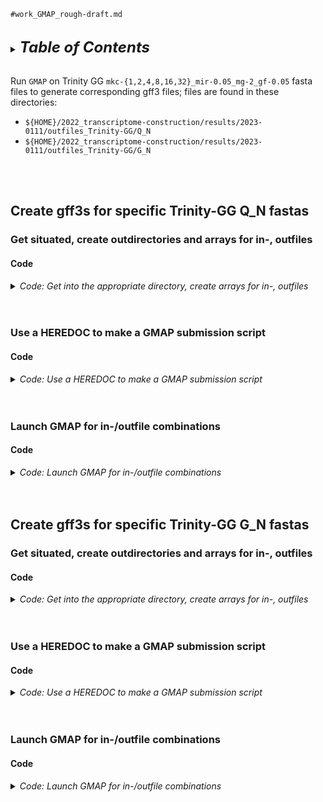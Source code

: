 
`#work_GMAP_rough-draft.md`
<br />
<br />

<details>
<summary><font size="+2"><b><i>Table of Contents</i></b></font></summary>
<!-- MarkdownTOC -->

1. [Create gff3s for specific Trinity-GG Q_N fastas](#create-gff3s-for-specific-trinity-gg-q_n-fastas)
    1. [Get situated, create outdirectories and arrays for in-, outfiles](#get-situated-create-outdirectories-and-arrays-for-in--outfiles)
        1. [Code](#code)
    1. [Use a HEREDOC to make a GMAP submission script](#use-a-heredoc-to-make-a-gmap-submission-script)
        1. [Code](#code-1)
    1. [Launch GMAP for in-/outfile combinations](#launch-gmap-for-in-outfile-combinations)
        1. [Code](#code-2)
1. [Create gff3s for specific Trinity-GG G_N fastas](#create-gff3s-for-specific-trinity-gg-g_n-fastas)
    1. [Get situated, create outdirectories and arrays for in-, outfiles](#get-situated-create-outdirectories-and-arrays-for-in--outfiles-1)
        1. [Code](#code-3)
    1. [Use a HEREDOC to make a GMAP submission script](#use-a-heredoc-to-make-a-gmap-submission-script-1)
        1. [Code](#code-4)
    1. [Launch GMAP for in-/outfile combinations](#launch-gmap-for-in-outfile-combinations-1)
        1. [Code](#code-5)

<!-- /MarkdownTOC -->
</details>
<br />

Run `GMAP` on Trinity GG `mkc-{1,2,4,8,16,32}_mir-0.05_mg-2_gf-0.05` fasta files to generate corresponding gff3 files; files are found in these directories:
- `${HOME}/2022_transcriptome-construction/results/2023-0111/outfiles_Trinity-GG/Q_N`
- `${HOME}/2022_transcriptome-construction/results/2023-0111/outfiles_Trinity-GG/G_N`
<br />
<br />

<a id="create-gff3s-for-specific-trinity-gg-q_n-fastas"></a>
## Create gff3s for specific Trinity-GG Q_N fastas
<a id="get-situated-create-outdirectories-and-arrays-for-in--outfiles"></a>
### Get situated, create outdirectories and arrays for in-, outfiles
<a id="code"></a>
#### Code
<details>
<summary><i>Code: Get into the appropriate directory, create arrays for in-, outfiles</i></summary>

```bash
#!/bin/bash

cd "${HOME}/2022_transcriptome-construction/results/2023-0111/"

if [[ ! -d outfiles_GMAP_rough-draft/ ]]; then
    mkdir -p "outfiles_GMAP_rough-draft/Trinity-GG/G_N/"
    mkdir -p "outfiles_GMAP_rough-draft/Trinity-GG/Q_N/"
fi

#  Infiles
unset fastas
typeset -a fastas
while IFS=" " read -r -d $'\0'; do
    fastas+=( "${REPLY}" )
done < <(
    find "outfiles_Trinity-GG/Q_N/" \
        -maxdepth 1 \
        -type f \
        -name "*mkc-*_mir-0.05_mg-2_gf-0.05*fasta" \
        -print0 \
            | sort -z
)
echo_test "${fastas[@]}"
echo "${!fastas[@]}"

#  Outfiles
unset gff3s
typeset -a gff3s
for i in "${fastas[@]}"; do
    gff3s+=( "outfiles_GMAP_rough-draft/Trinity-GG/Q_N/$(basename "${i}" .Trinity-GG.fasta).gff3" )
done
echo_test "${gff3s[@]}"
echo "${!gff3s[@]}"
```
</details>
<br />
<br />

<a id="use-a-heredoc-to-make-a-gmap-submission-script"></a>
### Use a HEREDOC to make a GMAP submission script
<a id="code-1"></a>
#### Code
<details>
<summary><i>Code: Use a HEREDOC to make a GMAP submission script</i></summary>

```bash
#!/bin/bash

script_name_sub="submit_GMAP_rough-draft.sh"
threads=1
sh_err_out="sh_err_out"
err_out="sh_err_out/err_out"

if [[ -f "${sh_err_out}/${script_name_sub}" ]]; then
    rm "${sh_err_out}/${script_name_sub}"
fi
cat << script > "${sh_err_out}/${script_name_sub}"
#!/bin/bash

#SBATCH --job-name=${script_name_sub}
#SBATCH --nodes=1
#SBATCH --cpus-per-task=${threads}
#SBATCH --error=${err_out}/${script_name_sub%.sh}.%J.err.txt
#SBATCH --output=${err_out}/${script_name_sub%.sh}.%J.out.txt

ml GMAP-GSNAP/2018-07-04-foss-2018b
ml SAMtools/1.16.1-GCC-11.2.0

fasta="\${1}"
outfile="\${2}"

gmap \
    -d "sacCer3" \
    -D "\${HOME}/genomes/sacCer3/GMAP" \
    -A "\${fasta}" \
    --format="gff3_gene" \
        > "\${outfile}"
script
```
</details>    
<br />
<br />

<a id="launch-gmap-for-in-outfile-combinations"></a>
### Launch GMAP for in-/outfile combinations
<a id="code-2"></a>
#### Code
<details>
<summary><i>Code: Launch GMAP for in-/outfile combinations</i></summary>

```bash
#!/bin/bash

# for i in "${!fastas[@]}"; do
#     echo "sbatch ${sh_err_out}/${script_name_sub} \\"
#     echo "    ${fastas["${i}"]} \\"
#     echo "    ${gff3s["${i}"]}"
# done

for i in "${!fastas[@]}"; do
    echo "sbatch ${sh_err_out}/${script_name_sub} \\"
    echo "    ${fastas["${i}"]} \\"
    echo "    ${gff3s["${i}"]}"

    sbatch "${sh_err_out}/${script_name_sub}" \
        "${fastas["${i}"]}" \
        "${gff3s["${i}"]}"

    sleep 0.5
    echo ""
done
```
</details>
<br />
<br />

<a id="create-gff3s-for-specific-trinity-gg-g_n-fastas"></a>
## Create gff3s for specific Trinity-GG G_N fastas
<a id="get-situated-create-outdirectories-and-arrays-for-in--outfiles-1"></a>
### Get situated, create outdirectories and arrays for in-, outfiles
<a id="code-3"></a>
#### Code
<details>
<summary><i>Code: Get into the appropriate directory, create arrays for in-, outfiles</i></summary>

```bash
#!/bin/bash

cd "${HOME}/2022_transcriptome-construction/results/2023-0111/"

if [[ ! -d outfiles_GMAP_rough-draft/ ]]; then
    mkdir -p "outfiles_GMAP_rough-draft/Trinity-GG/G_N/"
    mkdir -p "outfiles_GMAP_rough-draft/Trinity-GG/Q_N/"
fi

#  Infiles
unset fastas
typeset -a fastas
while IFS=" " read -r -d $'\0'; do
    fastas+=( "${REPLY}" )
done < <(
    find "outfiles_Trinity-GG/G_N/" \
        -maxdepth 1 \
        -type f \
        -name "*mkc-*_mir-0.05_mg-2_gf-0.05*fasta" \
        -print0 \
            | sort -z
)
echo_test "${fastas[@]}"
echo "${!fastas[@]}"

#  Outfiles
unset gff3s
typeset -a gff3s
for i in "${fastas[@]}"; do
    gff3s+=( "outfiles_GMAP_rough-draft/Trinity-GG/G_N/$(basename "${i}" .Trinity-GG.fasta).gff3" )
done
echo_test "${gff3s[@]}"
echo "${!gff3s[@]}"
```
</details>
<br />
<br />

<a id="use-a-heredoc-to-make-a-gmap-submission-script-1"></a>
### Use a HEREDOC to make a GMAP submission script
<a id="code-4"></a>
#### Code
<details>
<summary><i>Code: Use a HEREDOC to make a GMAP submission script</i></summary>

```bash
#!/bin/bash

script_name_sub="submit_GMAP_rough-draft.sh"
threads=1
sh_err_out="sh_err_out"
err_out="sh_err_out/err_out"

if [[ -f "${sh_err_out}/${script_name_sub}" ]]; then
    rm "${sh_err_out}/${script_name_sub}"
fi
cat << script > "${sh_err_out}/${script_name_sub}"
#!/bin/bash

#SBATCH --job-name=${script_name_sub}
#SBATCH --nodes=1
#SBATCH --cpus-per-task=${threads}
#SBATCH --error=${err_out}/${script_name_sub%.sh}.%J.err.txt
#SBATCH --output=${err_out}/${script_name_sub%.sh}.%J.out.txt

ml GMAP-GSNAP/2018-07-04-foss-2018b
ml SAMtools/1.16.1-GCC-11.2.0

fasta="\${1}"
outfile="\${2}"

gmap \
    -d "sacCer3" \
    -D "\${HOME}/genomes/sacCer3/GMAP" \
    -A "\${fasta}" \
    --format="gff3_gene" \
        > "\${outfile}"
script
```
</details>    
<br />
<br />

<a id="launch-gmap-for-in-outfile-combinations-1"></a>
### Launch GMAP for in-/outfile combinations
<a id="code-5"></a>
#### Code
<details>
<summary><i>Code: Launch GMAP for in-/outfile combinations</i></summary>

```bash
#!/bin/bash

# for i in "${!fastas[@]}"; do
#     echo "sbatch ${sh_err_out}/${script_name_sub} \\"
#     echo "    ${fastas["${i}"]} \\"
#     echo "    ${gff3s["${i}"]}"
# done

for i in "${!fastas[@]}"; do
    echo "sbatch ${sh_err_out}/${script_name_sub} \\"
    echo "    ${fastas["${i}"]} \\"
    echo "    ${gff3s["${i}"]}"

    sbatch "${sh_err_out}/${script_name_sub}" \
        "${fastas["${i}"]}" \
        "${gff3s["${i}"]}"

    sleep 0.5
    echo ""
done
```
</details>
<br />
